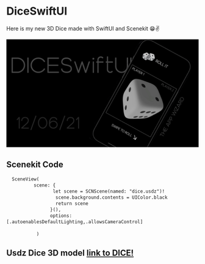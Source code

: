 # DiceSwiftUI
Here is my new 3D Dice made with SwiftUI and Scenekit 😁✌️

![Image of Dice](https://github.com/TheAppWizard/DiceSwiftUI/blob/main/dice.png)

## Scenekit Code
```
  SceneView(
          scene: {
                 let scene = SCNScene(named: "dice.usdz")!
                  scene.background.contents = UIColor.black
                  return scene
                }(),
                options: [.autoenablesDefaultLighting,.allowsCameraControl]
                
           )
```

## Usdz Dice 3D model [link to DICE!](https://poly.google.com/view/bA4lAfgNYjd)

